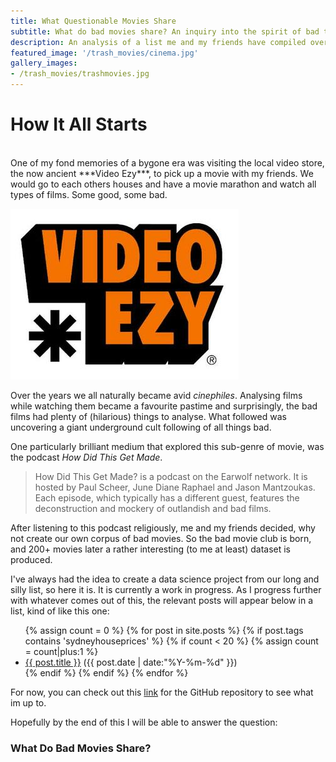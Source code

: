 ```yaml
---
title: What Questionable Movies Share
subtitle: What do bad movies share? An inquiry into the spirit of bad things.
description: An analysis of a list me and my friends have compiled over the years whilst watching films that we considered so bad they were good. Suffice to say, not all of them where as funny as we thought. I decided to dig deeper and extract relationships and insights from these films.
featured_image: '/trash_movies/cinema.jpg'
gallery_images:
- /trash_movies/trashmovies.jpg
---
```


# How It All Starts
<br>
One of my fond memories of a bygone era was visiting the local video store, the now ancient ***Video Ezy***, to pick up a movie with my friends. We would go
to each others houses and have a movie marathon and watch all types of films. Some good, some bad. 

![](../images/projects/trash_movies/videoezy.jpg)

Over the years we all naturally became avid *cinephiles*. Analysing films while watching them became a favourite pastime and
surprisingly, the bad films had plenty of (hilarious) things to analyse. What followed was uncovering a giant underground cult following of all things
bad. 

One particularly brilliant medium that explored this sub-genre of movie, was the podcast *How Did This Get Made*. 

> How Did This Get Made? is a podcast on the Earwolf network. It is hosted by Paul Scheer, June Diane Raphael and Jason Mantzoukas. Each episode, which typically has a different guest, features the deconstruction and mockery of outlandish and bad films.

After listening to this podcast religiously, me and my friends decided, why not create our own corpus of bad movies. So the bad
movie club is born, and 200+ movies later a rather interesting (to me at least) dataset is produced.

I've always had the idea to create a data science project from our long and silly list, so here it is. It is currently a work in progress. As I progress
further with whatever comes out of this, the relevant posts will appear below in a list, kind of like this one:

<ul class="posts">
{% assign count = 0 %}
{% for post in site.posts %}
  {% if post.tags contains 'sydneyhouseprices' %}
    {% if count < 20 %}
      {% assign count = count|plus:1 %}
      <div class="post_info">
        <li>
          <a href="{{ post.url }}">{{ post.title }}</a>
          <span>({{ post.date | date:"%Y-%m-%d" }})</span>
        </li>
      </div>
    {% endif %}
  {% endif %}
{% endfor %}
</ul>

For now, you can check out this [link](https://github.com/kostyafarber/trash-movie-classifier) for the GitHub repository to see what im up to.

Hopefully by the end of this I will be able to answer the question: 

### What Do Bad Movies Share?